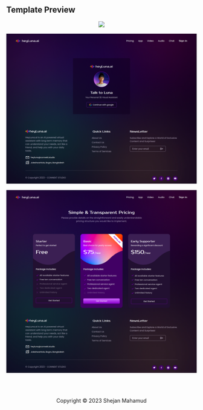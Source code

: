 ## Template Preview

<p align="center"><img width="800px" src="/images/home.png"></p>
<p align="center"><img width="800px" src="/images/sign-in.png"></p>
<p align="center"><img width="800px" src="/images/pricing.png"></p>

<br><br>

<p align="center">Copyright &copy; 2023 Shejan Mahamud</p>
